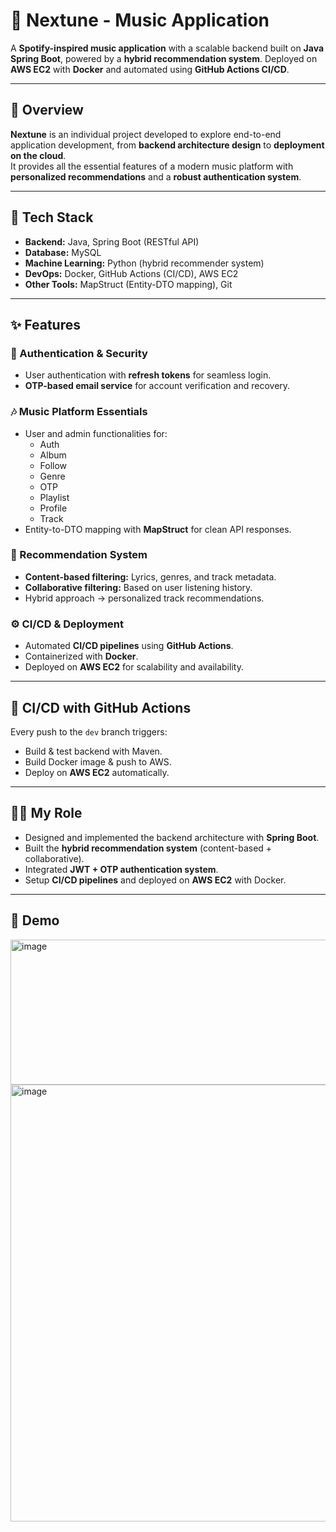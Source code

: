 # 🎵 Nextune - Music Application

A **Spotify-inspired music application** with a scalable backend built on **Java Spring Boot**, powered by a **hybrid recommendation system**. Deployed on **AWS EC2** with **Docker** and automated using **GitHub Actions CI/CD**.

---

## 📌 Overview

**Nextune** is an individual project developed to explore end-to-end application development, from **backend architecture design** to **deployment on the cloud**.  
It provides all the essential features of a modern music platform with **personalized recommendations** and a **robust authentication system**.

---

## 🚀 Tech Stack

- **Backend:** Java, Spring Boot (RESTful API)  
- **Database:** MySQL  
- **Machine Learning:** Python (hybrid recommender system)  
- **DevOps:** Docker, GitHub Actions (CI/CD), AWS EC2  
- **Other Tools:** MapStruct (Entity-DTO mapping), Git  

---

## ✨ Features

### 🔐 Authentication & Security
- User authentication with **refresh tokens** for seamless login.
- **OTP-based email service** for account verification and recovery.

### 🎶 Music Platform Essentials
- User and admin functionalities for:
  - Auth
  - Album
  - Follow
  - Genre
  - OTP
  - Playlist
  - Profile
  - Track
- Entity-to-DTO mapping with **MapStruct** for clean API responses.

### 🤖 Recommendation System
- **Content-based filtering:** Lyrics, genres, and track metadata.
- **Collaborative filtering:** Based on user listening history.
- Hybrid approach → personalized track recommendations.

### ⚙️ CI/CD & Deployment
- Automated **CI/CD pipelines** using **GitHub Actions**.
- Containerized with **Docker**.
- Deployed on **AWS EC2** for scalability and availability.

---

## 🧪 CI/CD with GitHub Actions

Every push to the `dev` branch triggers:
- Build & test backend with Maven.  
- Build Docker image & push to AWS.  
- Deploy on **AWS EC2** automatically.  

---

## 🧑‍💻 My Role

- Designed and implemented the backend architecture with **Spring Boot**.  
- Built the **hybrid recommendation system** (content-based + collaborative).  
- Integrated **JWT + OTP authentication system**.  
- Setup **CI/CD pipelines** and deployed on **AWS EC2** with Docker.  

---

## 📎 Demo

<img width="1178" height="232" alt="image" src="https://github.com/user-attachments/assets/04d549b7-3693-4c03-8606-099dffada5d6" />

<img width="1415" height="699" alt="image" src="https://github.com/user-attachments/assets/45c56b4e-7014-4423-bcf9-c4c5d11dee22" />
